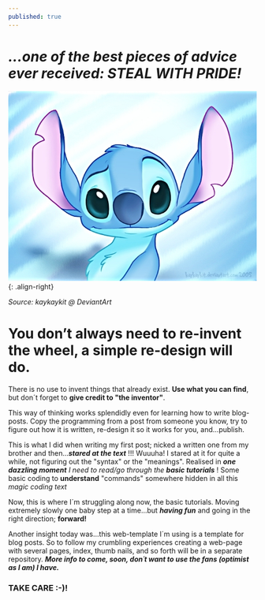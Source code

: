 ```yaml
---
published: true
---
```

# _**...one of the best pieces of advice ever received: STEAL WITH PRIDE!**_

![Charming stitch](/assets/images/Stitch-is-da-Alien-walt-disney-characters-21770948-700-535.jpeg){: .align-right} 

_Source: kaykaykit @ DeviantArt_

# You don’t always need to re-invent the wheel, a simple re-design will do.

There is no use to invent things that already exist. **Use what you can find**, but don´t forget to **give credit to "the inventor"**. 

This way of thinking works splendidly even for learning how to write blog-posts. Copy the programming from a post from someone you know, try to figure out how it is written, re-design it so it works for you, and...publish. 

This is what I did when writing my first post; nicked a written one from my brother and then..._**stared at the text**_ !!! Wuuuha! I stared at it for quite a while, not figuring out the "syntax" or the "meanings". Realised in _**one dazzling moment**_ _I need to read/go through the **basic tutorials**_ ! Some basic coding to **understand** "commands" somewhere hidden in all this _magic coding text_ 

Now, this is where I´m struggling along now, the basic tutorials. Moving extremely slowly one baby step at a time...but _**having fun**_ and going in the right direction; **forward!**

Another insight today was...this web-template I´m using is a template for blog posts. So to follow my crumbling experiences creating a web-page with several pages, index, thumb nails, and so forth will be in a separate repository. _**More info to come, soon, don´t want to use the fans (optimist as I am) I have.**_

### TAKE CARE :-)!
